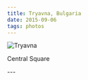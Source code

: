 ```yaml
---
title: Tryavna, Bulgaria
date: 2015-09-06
tags: photos
---
```

<p><img src="/assets/images/21189975481_ed659452b6_k.jpg" alt="Tryavna" /></p>
<p>Central Square</p>
---
